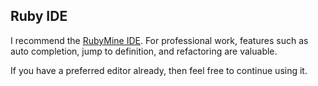 ## Ruby IDE

I recommend the [RubyMine IDE](http://www.jetbrains.com/ruby/whatsnew/index.html).
For professional work, features such as auto completion, jump to definition,
and refactoring are valuable.

If you have a preferred editor already, then feel free to continue using it.